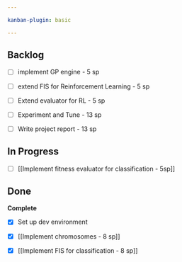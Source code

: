 ```yaml
---

kanban-plugin: basic

---
```


## Backlog

- [ ] implement GP engine - 5 sp
- [ ] extend FIS for Reinforcement Learning - 5 sp
- [ ] Extend evaluator for RL - 5 sp
- [ ] Experiment and Tune - 13 sp
- [ ] Write project report - 13 sp


## In Progress

- [ ] [[Implement fitness evaluator for classification - 5sp]]


## Done

**Complete**
- [x] Set up dev environment
- [x] [[Implement chromosomes - 8 sp]]
- [x] [[Implement FIS for classification - 8 sp]]


